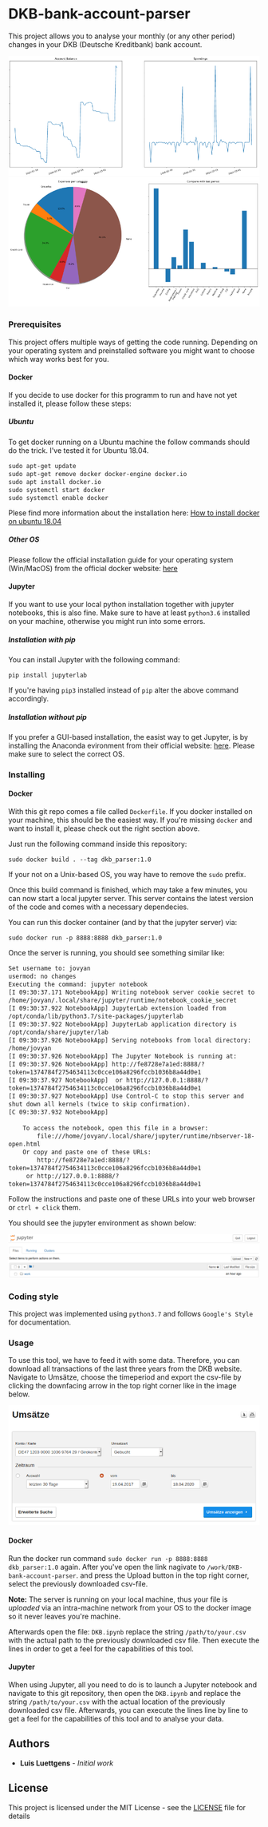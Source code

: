 # DKB-bank-account-parser

This project allows you to analyse your monthly (or any other period) changes in your DKB (Deutsche Kreditbank) bank account.

![Balance and spendings graph](./images/balance_spendings.png)
![Expenses and trend graph](./images/expense_trend.png)

### Prerequisites

This project offers multiple ways of getting the code running. Depending on your operating system and preinstalled software you might want to choose which way works best for you.

#### Docker

If you decide to use docker for this programm to run and have not yet installed it, please follow these steps:

##### Ubuntu

To get docker running on a Ubuntu machine the follow commands should do the trick. I've tested it for Ubuntu 18.04.

```
sudo apt-get update
sudo apt-get remove docker docker-engine docker.io
sudo apt install docker.io
sudo systemctl start docker
sudo systemctl enable docker
```

Plese find more information about the installation here: [How to install docker on ubuntu 18.04](https://phoenixnap.com/kb/how-to-install-docker-on-ubuntu-18-04)

##### Other OS

Please follow the official installation guide for your operating system (Win/MacOS) from the official docker website: [here](https://www.docker.com/products/docker-desktop)


#### Jupyter

If you want to use your local python installation together with jupyter notebooks, this is also fine. Make sure to have at least `python3.6` installed on your machine, otherwise you might run into some errors.

##### Installation with pip

You can install Jupyter with the following command:

```
pip install jupyterlab
```

If you're having `pip3` installed instead of `pip` alter the above command accordingly.

##### Installation without pip

If you prefer a GUI-based installation, the easist way to get Jupyter, is by installing the Anaconda evironment from their official website: [here](https://www.anaconda.com/distribution/#download-section). Please make sure to select the correct OS.

### Installing

#### Docker 
With this git repo comes a file called `Dockerfile`. If you docker installed on your machine, this should be the easiest way. If you're missing `docker` and want to install it, please check out the right section above.

Just run the following command inside this repository:

```
sudo docker build . --tag dkb_parser:1.0
```

If your not on a Unix-based OS, you way have to remove the `sudo` prefix.

Once this build command is finished, which may take a few minutes, you can now start a local jupyter server. This server contains the latest version of the code and comes with a necessary dependecies.

You can run this docker container (and by that the jupyter server) via:

```
sudo docker run -p 8888:8888 dkb_parser:1.0
```
Once the server is running, you should see something similar like:

```
Set username to: jovyan
usermod: no changes
Executing the command: jupyter notebook
[I 09:30:37.171 NotebookApp] Writing notebook server cookie secret to /home/jovyan/.local/share/jupyter/runtime/notebook_cookie_secret
[I 09:30:37.922 NotebookApp] JupyterLab extension loaded from /opt/conda/lib/python3.7/site-packages/jupyterlab
[I 09:30:37.922 NotebookApp] JupyterLab application directory is /opt/conda/share/jupyter/lab
[I 09:30:37.926 NotebookApp] Serving notebooks from local directory: /home/jovyan
[I 09:30:37.926 NotebookApp] The Jupyter Notebook is running at:
[I 09:30:37.926 NotebookApp] http://fe8728e7a1ed:8888/?token=1374784f2754634113c0cce106a8296fccb1036b8a44d0e1
[I 09:30:37.927 NotebookApp]  or http://127.0.0.1:8888/?token=1374784f2754634113c0cce106a8296fccb1036b8a44d0e1
[I 09:30:37.927 NotebookApp] Use Control-C to stop this server and shut down all kernels (twice to skip confirmation).
[C 09:30:37.932 NotebookApp] 
    
    To access the notebook, open this file in a browser:
        file:///home/jovyan/.local/share/jupyter/runtime/nbserver-18-open.html
    Or copy and paste one of these URLs:
        http://fe8728e7a1ed:8888/?token=1374784f2754634113c0cce106a8296fccb1036b8a44d0e1
     or http://127.0.0.1:8888/?token=1374784f2754634113c0cce106a8296fccb1036b8a44d0e1
```

Follow the instructions and paste one of these URLs into your web browser or `ctrl + click` them.

You should see the jupyter environment as shown below:

![Jupyter environment](./images/Jupyter-DKB.png)

### Coding style

This project was implemented using `python3.7` and follows `Google's Style` for documentation.

### Usage

To use this tool, we have to feed it with some data. Therefore, you can download all transactions of the last three years from the DKB website. Navigate to Umsätze, choose the timeperiod and export the csv-file by clicking the downfacing arrow in the top right corner like in the image below.

![Export csv file](./images/DKB_Account.png)

#### Docker

Run the docker run command `sudo docker run -p 8888:8888 dkb_parser:1.0` again. After you've open the link nagivate to `/work/DKB-bank-account-parser`. and press the Upload button in the top right corner, select the previously downloaded csv-file.

**Note:** The server is running on your local machine, thus your file is _uploaded_ via an intra-machine network from your OS to the docker image so it never leaves you're machine.

Afterwards open the file: `DKB.ipynb` replace the string `/path/to/your.csv` with the actual path to the previously downloaded csv file. Then execute the lines in order to get a feel for the capabilities of this tool.

#### Jupyter

When using Jupyter, all you need to do is to launch a Jupyter notebook and navigate to this git repository, then open the `DKB.ipynb` and replace the string `/path/to/your.csv` with the actual location of the previously downloaded csv file. Afterwards, you can execute the lines line by line to get a feel for the capabilities of this tool and to analyse your data.

## Authors

* **Luis Luettgens** - *Initial work*
## License

This project is licensed under the MIT License - see the [LICENSE](LICENSE) file for details
